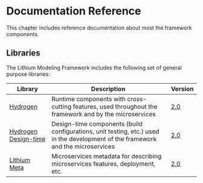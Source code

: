 # Documentation Reference

This chapter includes reference documentation about most the framework components.

## Libraries

The Lithium Modeling Framework includes the following set of general purpose libraries:

| Library | Description | Version |
| - | - | - |
| [Hydrogen](./hydrogen-2.0/README.md) | Runtime components with cross-cutting features, used throughout the framework and by the microservices | [2.0](./hydrogen-2.0/README.md) |
| [Hydrogen Design-time](./hydrogen-designtime-2.0/README.md) | Design-time components (build configurations, unit testing, etc.) used in the development of the framework and the microservices | [2.0](./hydrogen-designtime-2.0/README.md) |
| [Lithium Meta](./lithium-meta-1.0/README.md) | Microservices metadata for describing microservices features, deployment, etc. | [2.0](./lithium-meta-1.0/README.md) |
